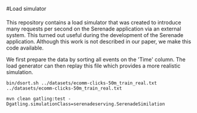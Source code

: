 #Load simulator


####
This repository contains a load simulator that was created to introduce many requests per second on the Serenade application via an external system.
This turned out useful during the development of the Serenade application. Although this work is not described in our paper, we make this code available.

We first prepare the data by sorting all events on the 'Time' column. The load generator can then replay this file which provides a more realistic simulation.
```console
bin/dsort.sh ../datasets/ecomm-clicks-50m_train_real.txt ../datasets/ecomm-clicks-50m_train_real.txt
```

```console
mvn clean gatling:test -Dgatling.simulationClass=serenadeserving.SerenadeSimilation
```
